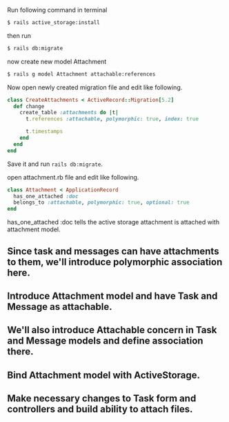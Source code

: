 Run following command in terminal

```bash
$ rails active_storage:install
```
then run

```bash
$ rails db:migrate
```

now create new model Attachment

```bash
$ rails g model Attachment attachable:references
```
Now open newly created migration file and edit like following.

```ruby
class CreateAttachments < ActiveRecord::Migration[5.2]
  def change
    create_table :attachments do |t|
      t.references :attachable, polymorphic: true, index: true

      t.timestamps
    end
  end
end
```
Save it and run `rails db:migrate`.

open attachment.rb file and edit like following.

```ruby
class Attachment < ApplicationRecord
  has_one_attached :doc
  belongs_to :attachable, polymorphic: true, optional: true
end
```

has_one_attached :doc tells the active storage attachment is attached with attachment model.

## Since task and messages can have attachments to them, we'll introduce polymorphic association here.


## Introduce Attachment model and have Task and Message as attachable.


## We'll also introduce Attachable concern in Task and Message models and define association there.


## Bind Attachment model with ActiveStorage.


## Make necessary changes to Task form and controllers and build ability to attach files.
